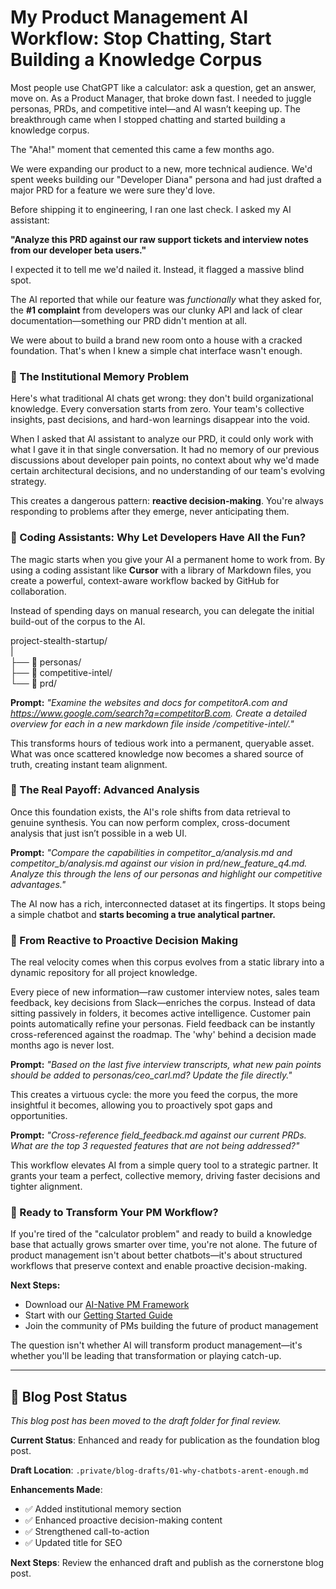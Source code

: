 # **My Product Management AI Workflow: Stop Chatting, Start Building a Knowledge Corpus**

Most people use ChatGPT like a calculator: ask a question, get an answer, move on. As a Product Manager, that broke down fast. I needed to juggle personas, PRDs, and competitive intel—and AI wasn’t keeping up. The breakthrough came when I stopped chatting and started building a knowledge corpus.

The "Aha\!" moment that cemented this came a few months ago.

We were expanding our product to a new, more technical audience. We'd spent weeks building our "Developer Diana" persona and had just drafted a major PRD for a feature we were sure they'd love.

Before shipping it to engineering, I ran one last check. I asked my AI assistant:

**"Analyze this PRD against our raw support tickets and interview notes from our developer beta users."**

I expected it to tell me we'd nailed it. Instead, it flagged a massive blind spot.

The AI reported that while our feature was *functionally* what they asked for, the **\#1 complaint** from developers was our clunky API and lack of clear documentation—something our PRD didn't mention at all.

We were about to build a brand new room onto a house with a cracked foundation. That's when I knew a simple chat interface wasn't enough.

### **🧠 The Institutional Memory Problem**

Here's what traditional AI chats get wrong: they don't build organizational knowledge. Every conversation starts from zero. Your team's collective insights, past decisions, and hard-won learnings disappear into the void.

When I asked that AI assistant to analyze our PRD, it could only work with what I gave it in that single conversation. It had no memory of our previous discussions about developer pain points, no context about why we'd made certain architectural decisions, and no understanding of our team's evolving strategy.

This creates a dangerous pattern: **reactive decision-making**. You're always responding to problems after they emerge, never anticipating them.

### **🤖 Coding Assistants: Why Let Developers Have All the Fun?**

The magic starts when you give your AI a permanent home to work from. By using a coding assistant like **Cursor** with a library of Markdown files, you create a powerful, context-aware workflow backed by GitHub for collaboration.

Instead of spending days on manual research, you can delegate the initial build-out of the corpus to the AI.

project-stealth-startup/  
|  
├── 📂 personas/  
├── 📂 competitive-intel/  
└── 📂 prd/

**Prompt:** *"Examine the websites and docs for competitorA.com and https://www.google.com/search?q=competitorB.com. Create a detailed overview for each in a new markdown file inside /competitive-intel/."*

This transforms hours of tedious work into a permanent, queryable asset. What was once scattered knowledge now becomes a shared source of truth, creating instant team alignment.

### **🧠 The Real Payoff: Advanced Analysis**

Once this foundation exists, the AI's role shifts from data retrieval to genuine synthesis. You can now perform complex, cross-document analysis that just isn’t possible in a web UI.

**Prompt:** *"Compare the capabilities in competitor\_a/analysis.md and competitor\_b/analysis.md against our vision in prd/new\_feature\_q4.md. Analyze this through the lens of our personas and highlight our competitive advantages."*

The AI now has a rich, interconnected dataset at its fingertips. It stops being a simple chatbot and **starts becoming a true analytical partner.**

### **🚀 From Reactive to Proactive Decision Making**

The real velocity comes when this corpus evolves from a static library into a dynamic repository for all project knowledge.

Every piece of new information—raw customer interview notes, sales team feedback, key decisions from Slack—enriches the corpus. Instead of data sitting passively in folders, it becomes active intelligence. Customer pain points automatically refine your personas. Field feedback can be instantly cross-referenced against the roadmap. The 'why' behind a decision made months ago is never lost.

**Prompt:** *"Based on the last five interview transcripts, what new pain points should be added to personas/ceo\_carl.md? Update the file directly."*

This creates a virtuous cycle: the more you feed the corpus, the more insightful it becomes, allowing you to proactively spot gaps and opportunities.

**Prompt:** *"Cross-reference field\_feedback.md against our current PRDs. What are the top 3 requested features that are not being addressed?"*

This workflow elevates AI from a simple query tool to a strategic partner. It grants your team a perfect, collective memory, driving faster decisions and tighter alignment.

### **🎯 Ready to Transform Your PM Workflow?**

If you're tired of the "calculator problem" and ready to build a knowledge base that actually grows smarter over time, you're not alone. The future of product management isn't about better chatbots—it's about structured workflows that preserve context and enable proactive decision-making.

**Next Steps:**
- Download our [AI-Native PM Framework](https://github.com/yourusername/ai-native-pm-framework) 
- Start with our [Getting Started Guide](workflows/getting-started.md)
- Join the community of PMs building the future of product management

The question isn't whether AI will transform product management—it's whether you'll be leading that transformation or playing catch-up.

---

## 📝 Blog Post Status

*This blog post has been moved to the draft folder for final review.*

**Current Status**: Enhanced and ready for publication as the foundation blog post.

**Draft Location**: `.private/blog-drafts/01-why-chatbots-arent-enough.md`

**Enhancements Made**:
- ✅ Added institutional memory section
- ✅ Enhanced proactive decision-making content  
- ✅ Strengthened call-to-action
- ✅ Updated title for SEO

**Next Steps**: Review the enhanced draft and publish as the cornerstone blog post.